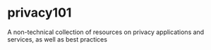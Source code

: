 # privacy101
A non-technical collection of resources on privacy applications and services, as well as best practices
